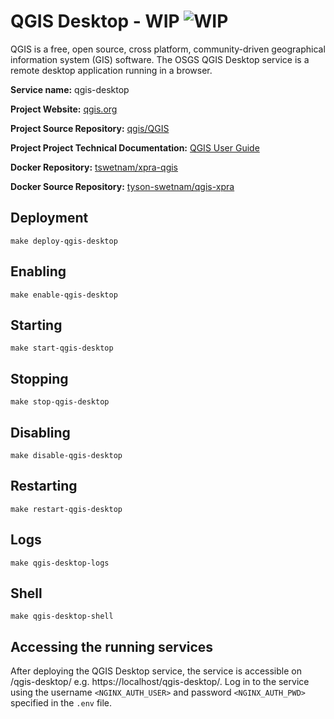 # QGIS Desktop - WIP ![WIP](https://img.shields.io/badge/wip-red?style=for-the-badge)

QGIS is a free, open source, cross platform, community-driven geographical information system (GIS) software. The OSGS QGIS Desktop service is a remote desktop application running in a browser.

**Service name:** qgis-desktop

**Project Website:** [qgis.org](https://qgis.org/)

**Project Source Repository:** [qgis/QGIS](https://github.com/qgis/QGIS)

**Project Project Technical Documentation:** [QGIS User Guide](https://docs.qgis.org/3.22/en/docs/user_manual/index.html)

**Docker Repository:** [tswetnam/xpra-qgis](https://hub.docker.com/r/tswetnam/xpra-qgis)

**Docker Source Repository:** [tyson-swetnam/qgis-xpra](https://github.com/tyson-swetnam/qgis-xpra)

## Deployment

```
make deploy-qgis-desktop
```

## Enabling

```
make enable-qgis-desktop
```

## Starting

```
make start-qgis-desktop
```

## Stopping

```
make stop-qgis-desktop
```

## Disabling

```
make disable-qgis-desktop
```

## Restarting

```
make restart-qgis-desktop
```

## Logs

```
make qgis-desktop-logs
```

## Shell

```
make qgis-desktop-shell
```

## Accessing the running services

After deploying the QGIS Desktop service, the service is accessible on /qgis-desktop/ e.g. https://localhost/qgis-desktop/. Log in to the service using the username `<NGINX_AUTH_USER>`     and password `<NGINX_AUTH_PWD>` specified in the `.env` file.